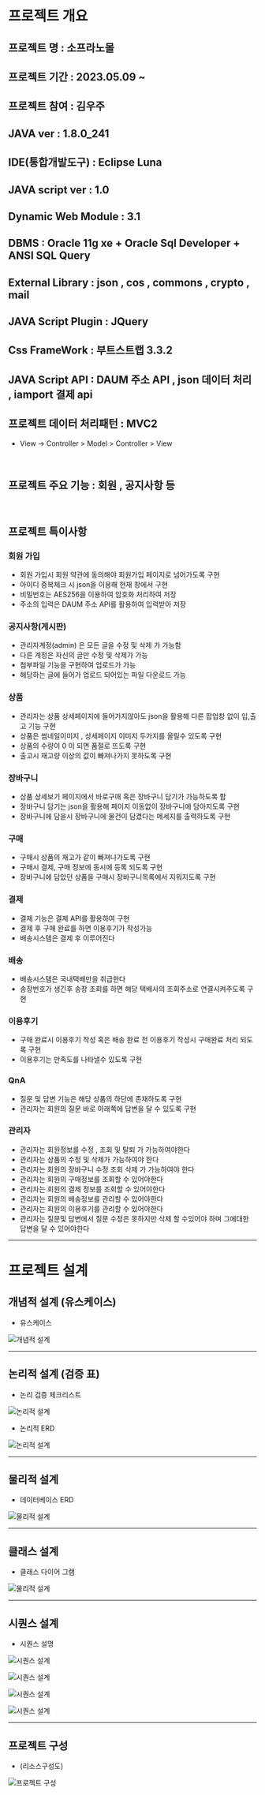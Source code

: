 # 프로젝트 개요
## 프로젝트 명 : 소프라노몰
## 프로젝트 기간 : 2023.05.09 ~
## 프로젝트 참여  : 김우주
## JAVA ver : 1.8.0_241
## IDE(통합개발도구) : Eclipse Luna
## JAVA script ver : 1.0
## Dynamic Web Module : 3.1
## DBMS : Oracle 11g xe + Oracle Sql Developer + ANSI SQL Query
## External Library : json , cos , commons , crypto , mail
## JAVA Script Plugin : JQuery
## Css FrameWork : 부트스트랩 3.3.2
## JAVA Script API : DAUM 주소 API , json 데이터 처리 , iamport 결제 api
## 프로젝트 데이터 처리패턴 : MVC2
- View -> Controller > Model > Controller > View

<br>

## 프로젝트 주요 기능 : 회원 , 공지사항 등

<br>

## 프로젝트 특이사항
### 회원 가입
- 회원 가입시 회원 약관에 동의해야 회원가입 페이지로 넘어가도록 구현
- 아이디 중복체크 시 json을 이용해 현재 창에서 구현
- 비밀번호는 AES256을 이용하여 암호화 처리하여 저장
- 주소의 입력은 DAUM 주소 API를 활용하여 입력받아 저장


### 공지사항(게시판)
- 관리자계정(admin) 은 모든 글을 수정 및 삭제 가 가능함
- 다른 계정은 자신의 글만 수정 및 삭제가 가능
- 첨부파일 기능을 구현하여 업로드가 가능
- 해당하는 글에 들어가 업로드 되어있는 파일 다운로드 가능

### 상품

- 관리자는 상품 상세페이지에 들어가지않아도 json을 활용해 다른 팝업창 없이 입,출고 기능 구현
- 상품은 썸네일이미지 , 상세페이지 이미지 두가지를 올릴수 있도록 구현
- 상품의 수량이 0 이 되면 품절로 뜨도록 구현
- 출고시 재고량 이상의 값이 빠져나가지 못하도록 구현

### 장바구니
- 상품 상세보기 페이지에서 바로구매 혹은 장바구니 담기가 가능하도록 함
- 장바구니 담기는 json을 활용해 페이지 이동없이 장바구니에 담아지도록 구현
- 장바구니에 담을시 장바구니에 물건이 담겼다는 메세지를 출력하도록 구현 

### 구매
- 구매시 상품의 재고가 같이 빠져나가도록 구현
- 구매시 결제, 구매 정보에 동시에 등록 되도록 구현
- 장바구니에 담았던 상품을 구매시 장바구니목록에서 지워지도록 구현


### 결제
- 결제 기능은 결제 API를 활용하여 구현
- 결제 후 구매 완료를 하면 이용후기가 작성가능
- 배송시스템은 결제 후 이루어진다

### 배송
- 배송시스템은 국내택배만을 취급한다
- 송장번호가 생긴후 송장 조회를 하면 해당 택배사의 조회주소로 연결시켜주도록 구현

### 이용후기
- 구매 완료시 이용후기 작성 혹은 배송 완료 전 이용후기 작성시 구매완료 처리 되도록 구현
- 이용후기는 만족도를 나타낼수 있도록 구현

### QnA
- 질문 및 답변 기능은 해당 상품의 하단에 존재하도록 구현
- 관리자는 회원의 질문 바로 아래쪽에 답변을 달 수 있도록 구현

### 관리자
- 관리자는 회원정보를 수정 , 조회 및 탈퇴 가 가능하여야한다
- 관리자는 상품의 수정 및 삭제가 가능하여야 한다
- 관리자는 회원의 장바구니 수정 조회 삭제 가 가능하여야 한다
- 관리자는 회원의 구매정보를 조회할 수 있어야한다
- 관리자는 회원의 결제 정보를 조회할 수 있어야한다
- 관리자는 회원의 배송정보를 관리할 수 있어야한다
- 관리자는 회원의 이용후기를 관리할 수 있어야한다
- 관리자는 질문및 답변에서 질문 수정은 못하지만 삭제 할 수있어야 하며 그에대한 답변을 달 수 있어야한다


---

# 프로젝트 설계
## 개념적 설계 (유스케이스)
- 유스케이스

![개념적 설계](./readmeimg/usecase.PNG "유즈케이스")

---
## 논리적 설계 (검증 표)
- 논리 검증 체크리스트

![논리적 설계](./readmeimg/logiccheck.PNG "논리검증 체크리스트")

- 논리적 ERD

![논리적 설계](./readmeimg/logicERD.PNG "논리적 ERD")


---
## 물리적 설계
- 데이터베이스 ERD

![물리적 설계](./readmeimg/dataBaseERD.PNG "데이터베이스 ERD")

---
## 클래스 설계
- 클래스 다이어 그램

![물리적 설계](./readmeimg/classDiagram.PNG "데이터베이스 ERD")

---
## 시퀀스 설계
- 시퀀스 설명

![시퀀스 설계](./readmeimg/jungboERD1.PNG "시퀀스 설명")

![시퀀스 설계](./readmeimg/jungboERD2.PNG "시퀀스 설명")

![시퀀스 설계](./readmeimg/jungboERD3.PNG "시퀀스 설명")

![시퀀스 설계](./readmeimg/jungboERD4.PNG "시퀀스 설명")

---
## 프로젝트 구성
- (리소스구성도)

![프로젝트 구성](./readmeimg/resource.PNG "리소스 구성도")